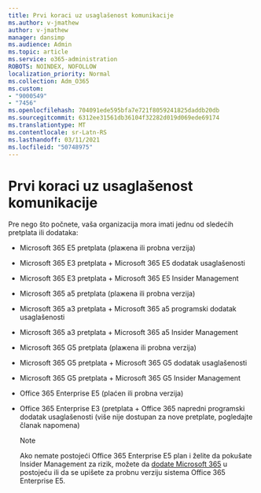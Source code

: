```yaml
---
title: Prvi koraci uz usaglašenost komunikacije
ms.author: v-jmathew
author: v-jmathew
manager: dansimp
ms.audience: Admin
ms.topic: article
ms.service: o365-administration
ROBOTS: NOINDEX, NOFOLLOW
localization_priority: Normal
ms.collection: Adm_O365
ms.custom:
- "9000549"
- "7456"
ms.openlocfilehash: 704091ede595bfa7e721f8059241825daddb20db
ms.sourcegitcommit: 6312ee31561db36104f32282d019d069ede69174
ms.translationtype: MT
ms.contentlocale: sr-Latn-RS
ms.lasthandoff: 03/11/2021
ms.locfileid: "50748975"
---
```

# <a name="get-started-with-communication-compliance"></a>Prvi koraci uz usaglašenost komunikacije

Pre nego što počnete, vaša organizacija mora imati jednu od sledećih pretplata ili dodataka:

* Microsoft 365 E5 pretplata (plaжena ili probna verzija)
* Microsoft 365 E3 pretplata + Microsoft 365 E5 dodatak usaglašenosti
* Microsoft 365 E3 pretplata + Microsoft 365 E5 Insider Management
* Microsoft 365 a5 pretplata (plaжena ili probna verzija)
* Microsoft 365 a3 pretplata + Microsoft 365 a5 programski dodatak usaglašenosti
* Microsoft 365 a3 pretplata + Microsoft 365 a5 Insider Management
* Microsoft 365 G5 pretplata (plaжena ili probna verzija)
* Microsoft 365 G5 pretplata + Microsoft 365 G5 dodatak usaglašenosti
* Microsoft 365 G5 pretplata + Microsoft 365 G5 Insider Management
* Office 365 Enterprise E5 (plaćen ili probna verzija)
* Office 365 Enterprise E3 (pretplata + Office 365 napredni programski dodatak usaglašenosti (više nije dostupan za nove pretplate, pogledajte članak napomena)

    > [!NOTE]
    > Ako nemate postojeći Office 365 Enterprise E5 plan i želite da pokušate Insider Management za rizik, možete da [dodate Microsoft 365](https://go.microsoft.com/fwlink/?linkid=2130508) u postojeću ili da se upišete za probnu verziju sistema Office 365 Enterprise E5.
